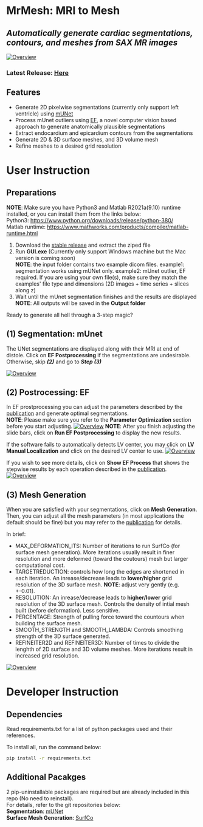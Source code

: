 # MrMesh: MRI to Mesh
## _Automatically generate cardiac segmentations, contours, and meshes from SAX MR images_
[![Overview](https://drive.google.com/uc?export=view&id=1xK7LrTNp9QFfqOYjSPxX0U1QitpnuZ4Y)](https://drive.google.com/uc?export=view&id=1GEgoLsMAe0Ea-mp36cnNft__zp9MSVN)
### Latest Release: [Here](https://) 

## Features
- Generate 2D pixelwise segmentations (currently only support left ventricle) using [mUNet](https://jcmr-online.biomedcentral.com/articles/10.1186/s12968-018-0471-x) 
- Process mUnet outliers using [EF](https://docs.google.com/document/d/15KwaYJncmZG8PiatVQ2rn-Fxw9KLR3YiaoLPZSIU4w4/edit?usp=sharing), a novel computer vision based approach to generate anatomically plausible segmentations
- Extract endocardium and epicardium contours from the segmentations 
- Generate 2D & 3D surface meshes, and 3D volume mesh
- Refine meshes to a desired grid resolution

# User Instruction
## Preparations
**NOTE**: Make sure you have Python3 and Matlab R2021a(9.10) runtime installed, or you can install them from the links below:  
Python3: https://www.python.org/downloads/release/python-380/   
Matlab runtime: https://www.mathworks.com/products/compiler/matlab-runtime.html   
1. Download the [stable release](https://github.com/ziyuanli17/CardioFree/releases) and extract the ziped file  
2. Run **GUI.exe** (Currently only support Windows machine but the Mac version is coming soon)  
**NOTE**: the input folder contains two example dicom files. example1: segmentation works using mUNet only. example2: mUnet outlier, EF required. If you are using your own file(s), make sure they match the examples' file type and dimensions (2D images + time series + slices along z)
3. Wait until the mUnet segmentation finishes and the results are displayed  
**NOTE**: All outputs will be saved in the **Output folder**

Ready to generate all hell through a 3-step magic?

## (1) Segmentation: mUnet
The UNet segmentations are displayed along with their MRI at end of distole. Click on **EF Postprocessing** if the segmentations are undesirable. Otherwise, skip ***(2)*** and go to ***Step (3)***

[![Overview](https://drive.google.com/uc?export=view&id=1gEwGDEfoeGT5IndnJo5cx452tusP1GOd)](https://drive.google.com/uc?export=view&id=1GEgoLsMAe0Ea-mp36cnNft__zp9MSVN)
## (2) Postrocessing: EF
In EF prostprocessing you can adjust the parameters described by the [publication](https://docs.google.com/document/d/15KwaYJncmZG8PiatVQ2rn-Fxw9KLR3YiaoLPZSIU4w4/edit?usp=sharing) and generate optimal segmentations.   
**NOTE**: Please make sure you refer to the **Parameter Optimization** section before you start adjusting.
[![Overview](https://drive.google.com/uc?export=view&id=1LQ_zQIOpU2p_cq6eZ0VpeDALuaMMwu8U)](https://drive.google.com/uc?export=view&id=1GEgoLsMAe0Ea-mp36cnNft__zp9MSVN)
**NOTE**: After you finish adjusting the slide bars, click on **Run EF Postprocessing** to display the new results.

If the software fails to automatically detects LV center, you may click on **LV Manual Localization** and click on the desired LV center to use.
[![Overview](https://drive.google.com/uc?export=view&id=1qXS8Wb6_y23GW6oVv9SyYl7A_dUXuxOj)](https://drive.google.com/uc?export=view&id=1GEgoLsMAe0Ea-mp36cnNft__zp9MSVN)

If you wish to see more details, click on **Show EF Process** that shows the stepwise results by each operation described in the [publication](https://docs.google.com/document/d/15KwaYJncmZG8PiatVQ2rn-Fxw9KLR3YiaoLPZSIU4w4/edit?usp=sharing).
[![Overview](https://drive.google.com/uc?export=view&id=10jDehKj2oUogPbfODrdMYkMCA11srTmb)](https://drive.google.com/uc?export=view&id=1GEgoLsMAe0Ea-mp36cnNft__zp9MSVN)

## (3) Mesh Generation
When you are satisfied with your segmentations, click on **Mesh Generation**. Then, you can adjust all the mesh parameters (in most applications the default should be fine) but you may refer to the [publication](https://www.mdpi.com/2313-433X/4/1/16) for details. 

In brief:
- MAX_DEFORMATION_ITS: Number of iterations to run SurfCo (for surface mesh generation). More iterations usually result in finer resolution and more deformed (toward the coutours) mesh but larger computational cost.
- TARGETREDUCTION: controls how long the edges are shortened in each iteration. An inrease/decrease leads to **lower/higher** grid resolution of the 3D surface mesh.  **NOTE**: adjust very gently (e.g. +-0.01).
- RESOLUTION: An inrease/decrease leads to **higher/lower** grid resolution of the 3D surface mesh. Controls the density of intial mesh built (before deformation). Less sensitive.
- PERCENTAGE: Strength of pulling force toward the countours when building the surface mesh.
- SMOOTH_STRENGTH and SMOOTH_LAMBDA: Controls smoothing strength of the 3D surface generated.
- REFINEITER2D and REFINEITER3D: Number of times to divide the lenghth of 2D surface and 3D volume meshes. More iterations result in increased grid resolution.

[![Overview](https://drive.google.com/uc?export=view&id=1oKo2XVM3P1lfhLuqtQjnU3Xgaz-nkkU4)](https://drive.google.com/uc?export=view&id=1GEgoLsMAe0Ea-mp36cnNft__zp9MSVN)

# Developer Instruction
## Dependencies
Read requirements.txt for a list of python packages used and their references.

To install all, run the command below:
```sh
pip install -r requirements.txt
```
## Additional Pacakges
2 pip-uninstallable packages are required but are already included in this repo (No need to reinstall).  
For details, refer to the git repositories below:  
**Segmentation**: [mUNet](https://jcmr-online.biomedcentral.com/articles/10.1186/s12968-018-0471-x)  
**Surface Mesh Generation**: [SurfCo](https://github.com/BenVillard/surfco/blob/master/README.md)

